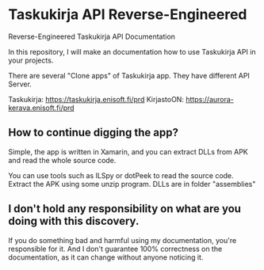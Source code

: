 # Taskukirja API Reverse-Engineered
Reverse-Engineered Taskukirja API Documentation

In this repository, I will make an documentation how to use Taskukirja API in your projects.

There are several "Clone apps" of Taskukirja app. They have different API Server.

Taskukirja: https://taskukirja.enisoft.fi/prd
KirjastoON: https://aurora-kerava.enisoft.fi/prd


## How to continue digging the app?

Simple, the app is written in Xamarin, and you can extract DLLs from APK and read the whole source code.

You can use tools such as ILSpy or dotPeek to read the source code.
Extract the APK using some unzip program. DLLs are in folder "assemblies"


## I don't hold any responsibility on what are you doing with this discovery.
If you do something bad and harmful using my documentation, you're responsible for it.
And I don't guarantee 100% correctness on the documentation, as it can change without anyone noticing it.
